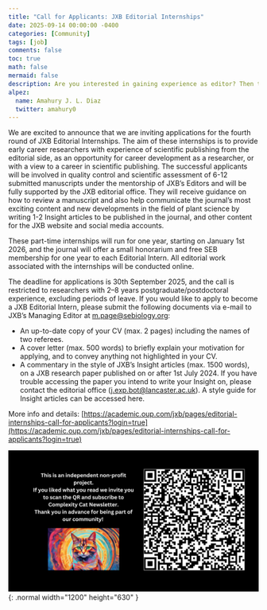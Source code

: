 ```yaml
---
title: "Call for Applicants: JXB Editorial Internships"
date: 2025-09-14 00:00:00 -0400
categories: [Community]
tags: [job]
comments: false
toc: true
math: false
mermaid: false
description: Are you interested in gaining experience as editor? Then this opportunity is perfect for you! Apply by September 30.
alpez:
  name: Amahury J. L. Diaz
  twitter: amahury0
---
```

We are excited to announce that we are inviting applications for the fourth round of JXB Editorial Internships. The aim of these internships is to provide early career researchers with experience of scientific publishing from the editorial side, as an opportunity for career development as a researcher, or with a view to a career in scientific publishing. The successful applicants will be involved in quality control and scientific assessment of 6-12 submitted manuscripts under the mentorship of JXB’s Editors and will be fully supported by the JXB editorial office. They will receive guidance on how to review a manuscript and also help communicate the journal’s most exciting content and new developments in the field of plant science by writing 1-2 Insight articles to be published in the journal, and other content for the JXB website and social media accounts.

These part-time internships will run for one year, starting on January 1st 2026, and the journal will offer a small honorarium and free SEB membership for one year to each Editorial Intern. All editorial work associated with the internships will be conducted online.

The deadline for applications is 30th September 2025, and the call is restricted to researchers with 2–8 years postgraduate/postdoctoral experience, excluding periods of leave. If you would like to apply to become a JXB Editorial Intern, please submit the following documents via e-mail to JXB’s Managing Editor at m.page@sebiology.org:
- An up-to-date copy of your CV (max. 2 pages) including the names of two referees.
- A cover letter (max. 500 words) to briefly explain your motivation for applying, and to convey anything not highlighted in your CV.
- A commentary in the style of JXB’s Insight articles (max. 1500 words), on a JXB research paper published on or after 1st July 2024. If you have trouble accessing the paper you intend to write your Insight on, please contact the editorial office (j.exp.bot@lancaster.ac.uk). A style guide for Insight articles can be accessed here.

More info and details: [https://academic.oup.com/jxb/pages/editorial-internships-call-for-applicants?login=true](https://academic.oup.com/jxb/pages/editorial-internships-call-for-applicants?login=true)

![Desktop View](/assets/img/fix/complexity-cat-newsletter.png){: .normal width="1200" height="630" }
